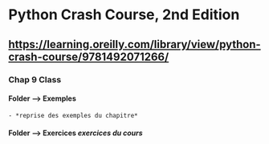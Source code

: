 # Python Crash Course, 2nd Edition
## https://learning.oreilly.com/library/view/python-crash-course/9781492071266/

### Chap 9 Class
#### **Folder  --> Exemples**  
    - *reprise des exemples du chapitre*
#### **Folder --> Exercices**  _exercices du cours_ 